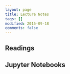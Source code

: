 ```yaml
---
layout: page
title: Lecture Notes
tags: []
modified: 2015-09-18
comments: false
---
```


## Readings


## Jupyter Notebooks



